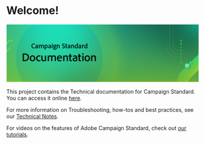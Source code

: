 # Welcome!

![Campaign Banner](banner.png)

This project contains the Technical documentation for Campaign Standard. You can access it online [here](https://docs.adobe.com/content/help/en/campaign-standard/using/campaign-standard-home.html).

For more information on Troubleshooting, how-tos and best practices, see our [Technical Notes](https://helpx.adobe.com/campaign/kb/acs-article-list.html).

For videos on the features of Adobe Campaign Standard, check out [our tutorials](https://docs.adobe.com/content/help/en/campaign-learn/campaign-standard-tutorials/overview.html).